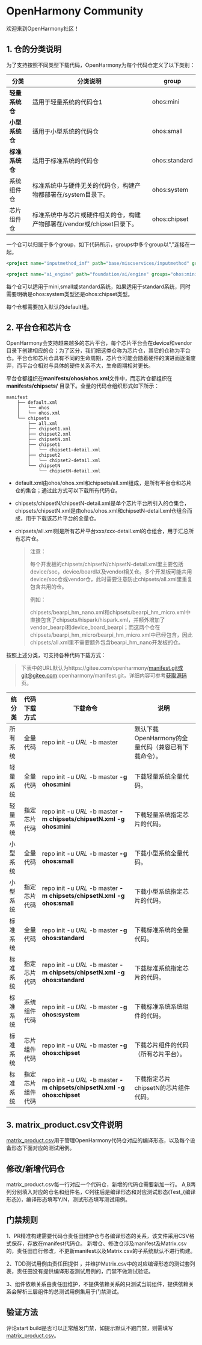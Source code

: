 # OpenHarmony Community
欢迎来到OpenHarmony社区！

## 1. 仓的分类说明

为了支持按照不同类型下载代码，OpenHarmony为每个代码仓定义了以下类别：

| 分类           | 分类说明                                                     | group         |
| -------------- | ------------------------------------------------------------ | ------------- |
| **轻量系统仓** | 适用于轻量系统的代码仓1                                       | ohos:mini     |
| **小型系统仓** | 适用于小型系统的代码仓                                       | ohos:small    |
| **标准系统仓** | 适用于标准系统的代码仓                                       | ohos:standard |
| 系统组件仓     | 标准系统中与硬件无关的代码仓，构建产物都部署在/system目录下。 | ohos:system   |
| 芯片组件仓     | 标准系统中与芯片或硬件相关的仓，构建产物部署在/vendor或/chipset目录下。 | ohos:chipset  |

一个仓可以归属于多个group，如下代码所示，groups中多个group以","连接在一起。

```xml
<project name="inputmethod_imf" path="base/miscservices/inputmethod" groups="ohos:standard,ohos:system"/>

<project name="ai_engine" path="foundation/ai/engine" groups="ohos:mini,ohos:small,ohos:standard,ohos:system"/>
```

每个仓可以适用于mini,small或standard系统，如果适用于standard系统，同时需要明确是ohos:system类型还是ohos:chipset类型。

每个仓都需要加入默认的default组。

## 2. 平台仓和芯片仓

OpenHarmony会支持越来越多的芯片平台，每个芯片平台会在device和vendor目录下创建相应的仓；为了区分，我们把这类仓称为芯片仓，其它的仓称为平台仓。平台仓和芯片仓具有不同的生命周期，芯片仓可能会随着硬件的演进而逐渐废弃，而平台仓相对与具体的硬件关系不大，生命周期相对更长。

平台仓都组织在**manifests/ohos/ohos.xml**文件中，而芯片仓都组织在**manifests/chipsets/** 目录下。全量的代码仓组织形式如下所示：

```
manifest
    ├── default.xml
    │   └── ohos
    │   └── ohos.xml
    └── chipsets
        ├── all.xml
        ├── chipset1.xml
        ├── chipset2.xml
        ├── chipsetN.xml
        ├── chipset1
        │   └── chipset1-detail.xml
        ├── chipset2
        │   └── chipset2-detail.xml
        └── chipsetN
            └── chipsetN-detail.xml
```

- default.xml由ohos/ohos.xml和chipsets/all.xml组成，是所有平台仓和芯片仓的集合；通过此方式可以下载所有代码仓。

- chipsets/chipsetN/chipsetN-detail.xml是单个芯片平台所引入的仓集合，chipsets/chipsetN.xml是由ohos/ohos.xml和chipsetN-detail.xml仓组合而成，用于下载该芯片平台的全量仓。

- chipsets/all.xml则是所有芯片平台xxx/xxx-detail.xml的仓组合，用于汇总所有芯片仓。

  > 注意：
  >
  > 每个开发板的chipsets/chipsetN/chipsetN-detail.xml里主要包括device/soc，device/board以及vendor相关仓。多个开发板可能共用device/soc仓或vendor仓，此时需要注意防止chipsets/all.xml里重复包含共用的仓。
  >
  > 例如：
  >
  > chipsets/bearpi_hm_nano.xml和chipsets/bearpi_hm_micro.xml中直接包含了chipsets/hispark/hispark.xml，并额外增加了vendor_bearpi和device_board_bearpi；而这两个仓在chipsets/bearpi_hm_micro/bearpi_hm_micro.xml中已经包含，因此chipsets/all.xml里不需要额外包含bearpi_hm_nano开发板的仓。

按照上述分类，可支持各种代码下载方式：

> 下表中的URL默认为https://gitee.com/openharmony/manifest.git或git@gitee.com:openharmony/manifest.git，详细内容可参考[获取源码](https://gitee.com/openharmony/docs/blob/master/zh-cn/device-dev/get-code/sourcecode-acquire.md)页。

| **统分类** | **代码下载方式** | **下载命令**                                                 | **说明**                                            |
| ---------- | ---------------- | ------------------------------------------------------------ | --------------------------------------------------- |
| 所有系统   | 全量代码         | repo init -u *URL* -b master                                 | 默认下载OpenHarmony的全量代码（兼容已有下载命令）。 |
| 轻量系统   | 全量代码         | repo init -u *URL* -b master **-g ohos:mini**                | 下载轻量系统全量代码。                              |
| 轻量系统   | 指定芯片代码     | repo init -u *URL* -b master **-m chipsets/chipsetN.xml -g ohos:mini** | 下载轻量系统指定芯片的代码。                        |
| 小型系统   | 全量代码         | repo init -u *URL* -b master **-g ohos:small**               | 下载小型系统全量代码。                              |
| 小型系统   | 指定芯片代码     | repo init -u *URL* -b master **-m chipsets/chipsetN.xml -g ohos:small** | 下载小型系统指定芯片的代码。                        |
| 标准系统   | 全量代码         | repo init -u *URL* -b master **-g ohos:standard**            | 下载标准系统的全量代码。                            |
| 标准系统   | 指定芯片代码     | repo init -u *URL* -b master **-m chipsets/chipsetN.xml -g ohos:standard** | 下载标准系统指定芯片的代码。                        |
| 标准系统   | 系统组件代码     | repo init -u *URL* -b master **-g ohos:system**              | 下载标准系统系统组件的代码。                        |
| 标准系统   | 芯片组件代码     | repo init -u *URL* -b master **-g ohos:chipset**             | 下载芯片组件的代码（所有芯片平台）。                |
| 标准系统   | 指定芯片组件代码 | repo init -u *URL* -b master **-m chipsets/chipsetN.xml -g ohos:chipset** | 下载指定芯片chipsetN的芯片组件代码。                |




## 3. matrix_product.csv文件说明
[matrix_product.csv](https://gitee.com/openharmony/manifest/blob/master/matrix_product.csv)用于管理OpenHarmony代码仓对应的编译形态，以及每个设备形态下面对应的测试用例。


## 修改/新增代码仓
matrix_product.csv每一行对应一个代码仓，新增的代码仓需要新加一行。
A,B两列分别填入对应的仓名和组件名，C列往后是编译形态和对应测试形态(Test_{编译形态})，编译形态填写Y/N，测试形态填写测试用例。

## 门禁规则
1、PR精准构建需要代码仓责任田维护仓与各编译形态的关系，该文件采用CSV格式保存，存放在manifest代码仓。
新增仓、修改仓涉及manifest及Matrix.csv的，责任田自行修改，不更新manifest以及Matrix.csv的子系统默认不进行构建。

2、TDD测试用例由责任田提供 ，并维护Matrix.csv中的对应编译形态的测试套列表，责任田没有提供编译形态测试用例的，门禁不做测试验证。

3、组件依赖关系由责任田维护，不提供依赖关系的只测试当前组件，提供依赖关系会解析三层组件的总测试用例集用于门禁测试。

## 验证方法
评论start build是否可以正常触发门禁，如提示默认不跑门禁，则需填写[matrix_product.csv](https://gitee.com/openharmony/manifest/blob/master/matrix_product.csv)。
